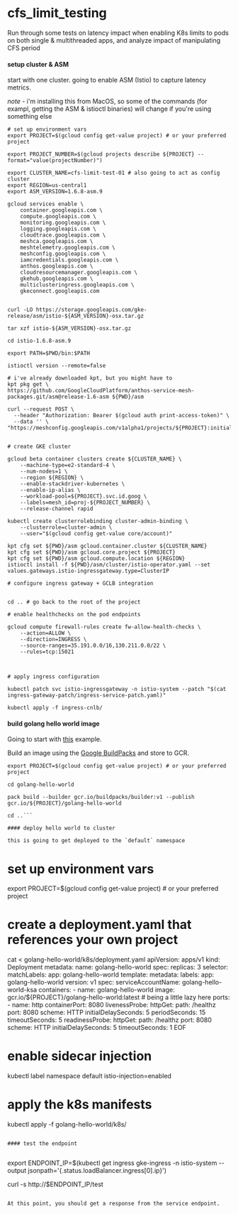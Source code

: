 # cfs_limit_testing
Run through some tests on latency impact when enabling K8s limits to pods on both single &amp; multithreaded apps, and analyze impact of manipulating CFS period




#### setup cluster & ASM

start with one cluster. going to enable ASM (Istio) to capture latency metrics. 

*note* - i'm installing this from MacOS, so some of the commands (for exampl, getting the ASM & istioctl binaries) will change if you're using something else 

```
# set up environment vars  
export PROJECT=$(gcloud config get-value project) # or your preferred project

export PROJECT_NUMBER=$(gcloud projects describe ${PROJECT} --format="value(projectNumber)")

export CLUSTER_NAME=cfs-limit-test-01 # also going to act as config cluster
export REGION=us-central1
export ASM_VERSION=1.6.8-asm.9

gcloud services enable \
    container.googleapis.com \
    compute.googleapis.com \
    monitoring.googleapis.com \
    logging.googleapis.com \
    cloudtrace.googleapis.com \
    meshca.googleapis.com \
    meshtelemetry.googleapis.com \
    meshconfig.googleapis.com \
    iamcredentials.googleapis.com \
    anthos.googleapis.com \
    cloudresourcemanager.googleapis.com \
    gkehub.googleapis.com \
    multiclusteringress.googleapis.com \
    gkeconnect.googleapis.com


curl -LO https://storage.googleapis.com/gke-release/asm/istio-${ASM_VERSION}-osx.tar.gz

tar xzf istio-${ASM_VERSION}-osx.tar.gz

cd istio-1.6.8-asm.9

export PATH=$PWD/bin:$PATH

istioctl version --remote=false

# i've already downloaded kpt, but you might have to 
kpt pkg get \
https://github.com/GoogleCloudPlatform/anthos-service-mesh-packages.git/asm@release-1.6-asm ${PWD}/asm

curl --request POST \
  --header "Authorization: Bearer $(gcloud auth print-access-token)" \
  --data '' \
"https://meshconfig.googleapis.com/v1alpha1/projects/${PROJECT}:initialize"


# create GKE cluster 

gcloud beta container clusters create ${CLUSTER_NAME} \
    --machine-type=e2-standard-4 \
    --num-nodes=1 \
    --region ${REGION} \
    --enable-stackdriver-kubernetes \
    --enable-ip-alias \
    --workload-pool=${PROJECT}.svc.id.goog \
    --labels=mesh_id=proj-${PROJECT_NUMBER} \
    --release-channel rapid

kubectl create clusterrolebinding cluster-admin-binding \
    --clusterrole=cluster-admin \
    --user="$(gcloud config get-value core/account)"

kpt cfg set ${PWD}/asm gcloud.container.cluster ${CLUSTER_NAME}
kpt cfg set ${PWD}/asm gcloud.core.project ${PROJECT}
kpt cfg set ${PWD}/asm gcloud.compute.location ${REGION}
istioctl install -f ${PWD}/asm/cluster/istio-operator.yaml --set values.gateways.istio-ingressgateway.type=ClusterIP

# configure ingress gateway + GCLB integration


cd .. # go back to the root of the project

# enable healthchecks on the pod endpoints 

gcloud compute firewall-rules create fw-allow-health-checks \
    --action=ALLOW \
    --direction=INGRESS \
    --source-ranges=35.191.0.0/16,130.211.0.0/22 \
    --rules=tcp:15021



# apply ingress configuration 

kubectl patch svc istio-ingressgateway -n istio-system --patch "$(cat ingress-gateway-patch/ingress-service-patch.yaml)"

kubectl apply -f ingress-cnlb/
```

#### build golang hello world image 

Going to start with [this](https://golang.org/doc/articles/wiki/#tmp_3) example.

Build an image using the [Google BuildPacks](https://github.com/GoogleCloudPlatform/buildpacks) and store to GCR.

```# set up environment vars  
export PROJECT=$(gcloud config get-value project) # or your preferred project

cd golang-hello-world

pack build --builder gcr.io/buildpacks/builder:v1 --publish gcr.io/${PROJECT}/golang-hello-world

cd ..```

#### deploy hello world to cluster 

this is going to get deployed to the `default` namespace

```
# set up environment vars  
export PROJECT=$(gcloud config get-value project) # or your preferred project

# create a deployment.yaml that references your own project
cat <<EOF > golang-hello-world/k8s/deployment.yaml 
apiVersion: apps/v1
kind: Deployment
metadata:
  name: golang-hello-world
spec:
  replicas: 3
  selector:
    matchLabels:
      app: golang-hello-world
  template:
    metadata:
      labels:
        app: golang-hello-world
        version: v1
    spec:
      serviceAccountName: golang-hello-world-ksa
      containers:
      - name: golang-hello-world
        image: gcr.io/${PROJECT}/golang-hello-world:latest # being a little lazy here
        ports:
          - name: http
            containerPort: 8080
        livenessProbe:
          httpGet:
              path: /healthz
              port: 8080
              scheme: HTTP
          initialDelaySeconds: 5
          periodSeconds: 15
          timeoutSeconds: 5
        readinessProbe:
          httpGet:
            path: /healthz
            port: 8080
            scheme: HTTP
          initialDelaySeconds: 5
          timeoutSeconds: 1
EOF

# enable sidecar injection
kubectl label namespace default istio-injection=enabled

# apply the k8s manifests 
kubectl apply -f golang-hello-world/k8s/
```

#### test the endpoint


```
export ENDPOINT_IP=$(kubectl get ingress gke-ingress -n istio-system --output jsonpath='{.status.loadBalancer.ingress[0].ip}')

curl -s http://$ENDPOINT_IP/test
```

At this point, you should get a response from the service endpoint. 
